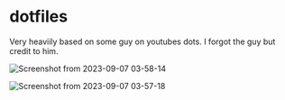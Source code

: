 # dotfiles

Very heaviily based on some guy on youtubes dots. I forgot the guy but credit to him.

![Screenshot from 2023-09-07 03-58-14](https://github.com/xihn/dotfiles/assets/126204434/b6a32098-b950-4e1e-a01e-e2b845803d29)

![Screenshot from 2023-09-07 03-57-18](https://github.com/xihn/dotfiles/assets/126204434/99da2c35-dfc3-4faa-9d17-d87a4d7b5928)
